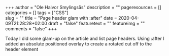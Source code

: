 +++
author = "Ole Halvor Smylingsås"
description = ""
pageresources = []
categories = []
tags = ["CSS"]     
slug = ""
title = "Page header glam with :after"
date = 2020-04-09T21:28:28+02:00
draft = "false"
featuretext = ""
featureimg = ""
comments = "false"
+++

Today I did some glam-up on the article and list page headers. Using :after I added an absolute positioned overlay to create a rotated cut off to the header element  